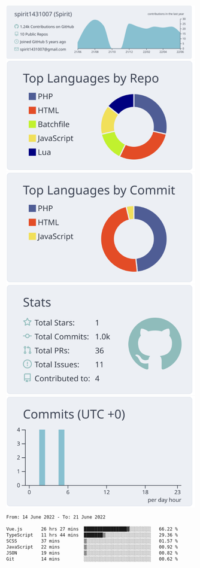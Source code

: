 [![](https://raw.githubusercontent.com/spirit1431007/spirit1431007/master/profile-summary-card-output/nord_bright/0-profile-details.svg)](https://git.io/spiritx)
[![](https://raw.githubusercontent.com/spirit1431007/spirit1431007/master/profile-summary-card-output/nord_bright/1-repos-per-language.svg)](https://git.io/spiritx) [![](https://raw.githubusercontent.com/spirit1431007/spirit1431007/master/profile-summary-card-output/nord_bright/2-most-commit-language.svg)](https://git.io/spiritx)
[![](https://raw.githubusercontent.com/spirit1431007/spirit1431007/master/profile-summary-card-output/nord_bright/3-stats.svg)](https://git.io/spiritx) [![](https://raw.githubusercontent.com/spirit1431007/spirit1431007/master/profile-summary-card-output/nord_bright/4-productive-time.svg)](https://git.io/spiritx)

<!--START_SECTION:waka-->

```text
From: 14 June 2022 - To: 21 June 2022

Vue.js       26 hrs 27 mins  ████████████████▓░░░░░░░░   66.22 %
TypeScript   11 hrs 44 mins  ███████▒░░░░░░░░░░░░░░░░░   29.36 %
SCSS         37 mins         ▒░░░░░░░░░░░░░░░░░░░░░░░░   01.57 %
JavaScript   22 mins         ▒░░░░░░░░░░░░░░░░░░░░░░░░   00.92 %
JSON         19 mins         ▒░░░░░░░░░░░░░░░░░░░░░░░░   00.82 %
Git          14 mins         ░░░░░░░░░░░░░░░░░░░░░░░░░   00.62 %
```

<!--END_SECTION:waka-->

